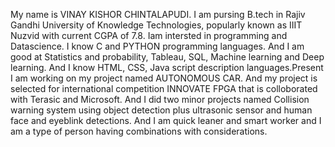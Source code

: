 My name is VINAY KISHOR CHINTALAPUDI. I am pursing B.tech in Rajiv Gandhi University of Knowledge Technologies, popularly known as IIIT Nuzvid with current CGPA of 7.8. Iam intersted in programming and Datascience. I know C and PYTHON programming languages. And I am good at Statistics and probability, Tableau, SQL, Machine learning and Deep learning. And I know HTML, CSS, Java script description languages.Present I am working on my project named AUTONOMOUS CAR. And my project is selected for international competition INNOVATE FPGA that is colloborated with Terasic and Microsoft. And I did two minor projects named Collision warning system using object detection plus ultrasonic sensor and human face and eyeblink detections. And I am quick leaner and smart worker and I am a type of person having combinations with considerations.
